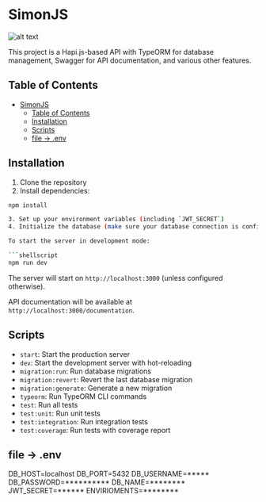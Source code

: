 # SimonJS

![alt text](https://t3.ftcdn.net/jpg/06/05/60/42/360_F_605604247_hP7A7P7jQphIKnhG3tqLX4o7V3Z3cTGM.jpg)

This project is a Hapi.js-based API with TypeORM for database management, Swagger for API documentation, and various other features.

## Table of Contents

- [SimonJS](#simonjs)
  - [Table of Contents](#table-of-contents)
  - [Installation](#installation)
  - [Scripts](#scripts)
  - [file -\> .env](#file---env)

## Installation

1. Clone the repository
2. Install dependencies:

```bash
npm install

3. Set up your environment variables (including `JWT_SECRET`)
4. Initialize the database (make sure your database connection is configured in `ormconfig.ts`)

To start the server in development mode:

```shellscript
npm run dev
```

The server will start on `http://localhost:3000` (unless configured otherwise).

API documentation will be available at `http://localhost:3000/documentation`.

## Scripts

- `start`: Start the production server
- `dev`: Start the development server with hot-reloading
- `migration:run`: Run database migrations
- `migration:revert`: Revert the last database migration
- `migration:generate`: Generate a new migration
- `typeorm`: Run TypeORM CLI commands
- `test`: Run all tests
- `test:unit`: Run unit tests
- `test:integration`: Run integration tests
- `test:coverage`: Run tests with coverage report

## file -> .env
 DB_HOST=localhost
DB_PORT=5432
DB_USERNAME=*****
DB_PASSWORD=**********
DB_NAME=********
JWT_SECRET=******
ENVIRIOMENTS=********